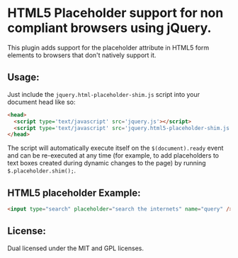 # HTML5 Placeholder support for non compliant browsers using jQuery.

This plugin adds support for the placeholder attribute in HTML5 form elements to browsers that don't natively support it.

## Usage:

Just include the `jquery.html-placeholder-shim.js` script into your document head like so:
```html
<head>
  <script type='text/javascript' src='jquery.js'></script>
  <script type='text/javascript' src='jquery.html5-placeholder-shim.js'></script>
</head>
```
The script will automatically execute itself on the `$(document).ready` event and can be re-executed at any time (for example, to add placeholders to text boxes created during dynamic changes to the page) by running `$.placeholder.shim();`.

## HTML5 placeholder Example:
```html
<input type="search" placeholder="search the internets" name="query" />
```
## License:

Dual licensed under the MIT and GPL licenses.
